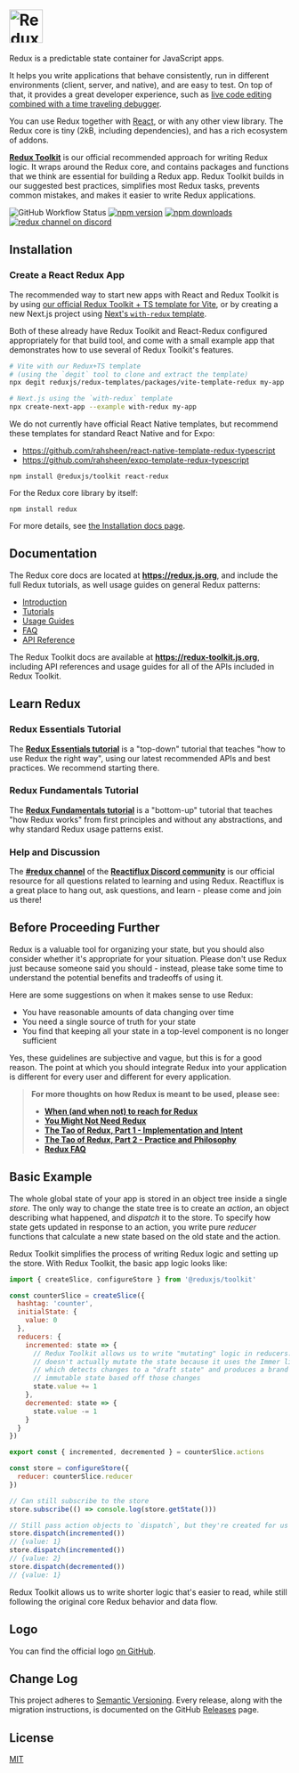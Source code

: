 # <a href='https://redux.js.org'><img src='https://camo.githubusercontent.com/f28b5bc7822f1b7bb28a96d8d09e7d79169248fc/687474703a2f2f692e696d6775722e636f6d2f4a65567164514d2e706e67' height='60' alt='Redux Logo' aria-label='redux.js.org' /></a>

Redux is a predictable state container for JavaScript apps.

It helps you write applications that behave consistently, run in different environments (client, server, and native), and are easy to test. On top of that, it provides a great developer experience, such as [live code editing combined with a time traveling debugger](https://github.com/reduxjs/redux-devtools).

You can use Redux together with [React](https://react.dev), or with any other view library. The Redux core is tiny (2kB, including dependencies), and has a rich ecosystem of addons.

[**Redux Toolkit**](https://redux-toolkit.js.org) is our official recommended approach for writing Redux logic. It wraps around the Redux core, and contains packages and functions that we think are essential for building a Redux app. Redux Toolkit builds in our suggested best practices, simplifies most Redux tasks, prevents common mistakes, and makes it easier to write Redux applications.

![GitHub Workflow Status](https://img.shields.io/github/actions/workflow/status/reduxjs/redux/test.yaml?branch=master&event=push&style=flat-square)
[![npm version](https://img.shields.io/npm/v/redux.svg?style=flat-square)](https://www.npmjs.com/package/redux)
[![npm downloads](https://img.shields.io/npm/dm/redux.svg?style=flat-square)](https://www.npmjs.com/package/redux)
[![redux channel on discord](https://img.shields.io/badge/discord-%23redux%20%40%20reactiflux-61dafb.svg?style=flat-square)](https://discord.gg/0ZcbPKXt5bZ6au5t)

## Installation

### Create a React Redux App

The recommended way to start new apps with React and Redux Toolkit is by using [our official Redux Toolkit + TS template for Vite](https://github.com/reduxjs/redux-templates), or by creating a new Next.js project using [Next's `with-redux` template](https://github.com/vercel/next.js/tree/canary/examples/with-redux).

Both of these already have Redux Toolkit and React-Redux configured appropriately for that build tool, and come with a small example app that demonstrates how to use several of Redux Toolkit's features.

```bash
# Vite with our Redux+TS template
# (using the `degit` tool to clone and extract the template)
npx degit reduxjs/redux-templates/packages/vite-template-redux my-app

# Next.js using the `with-redux` template
npx create-next-app --example with-redux my-app
```

We do not currently have official React Native templates, but recommend these templates for standard React Native and for Expo:

- https://github.com/rahsheen/react-native-template-redux-typescript
- https://github.com/rahsheen/expo-template-redux-typescript

```
npm install @reduxjs/toolkit react-redux
```

For the Redux core library by itself:

```
npm install redux
```

For more details, see [the Installation docs page](https://redux.js.org/introduction/installation).

## Documentation

The Redux core docs are located at **https://redux.js.org**, and include the full Redux tutorials, as well usage guides on general Redux patterns:

- [Introduction](https://redux.js.org/introduction/getting-started)
- [Tutorials](https://redux.js.org/tutorials/index)
- [Usage Guides](https://redux.js.org/usage/index)
- [FAQ](https://redux.js.org/faq)
- [API Reference](https://redux.js.org/api/api-reference)

The Redux Toolkit docs are available at **https://redux-toolkit.js.org**, including API references and usage guides for all of the APIs included in Redux Toolkit.

## Learn Redux

### Redux Essentials Tutorial

The [**Redux Essentials tutorial**](https://redux.js.org/tutorials/essentials/part-1-overview-concepts) is a "top-down" tutorial that teaches "how to use Redux the right way", using our latest recommended APIs and best practices. We recommend starting there.

### Redux Fundamentals Tutorial

The [**Redux Fundamentals tutorial**](https://redux.js.org/tutorials/fundamentals/part-1-overview) is a "bottom-up" tutorial that teaches "how Redux works" from first principles and without any abstractions, and why standard Redux usage patterns exist.

### Help and Discussion

The **[#redux channel](https://discord.gg/0ZcbPKXt5bZ6au5t)** of the **[Reactiflux Discord community](https://www.reactiflux.com)** is our official resource for all questions related to learning and using Redux. Reactiflux is a great place to hang out, ask questions, and learn - please come and join us there!

## Before Proceeding Further

Redux is a valuable tool for organizing your state, but you should also consider whether it's appropriate for your situation. Please don't use Redux just because someone said you should - instead, please take some time to understand the potential benefits and tradeoffs of using it.

Here are some suggestions on when it makes sense to use Redux:

- You have reasonable amounts of data changing over time
- You need a single source of truth for your state
- You find that keeping all your state in a top-level component is no longer sufficient

Yes, these guidelines are subjective and vague, but this is for a good reason. The point at which you should integrate Redux into your application is different for every user and different for every application.

> **For more thoughts on how Redux is meant to be used, please see:**<br>
>
> - **[When (and when not) to reach for Redux](https://changelog.com/posts/when-and-when-not-to-reach-for-redux)**
> - **[You Might Not Need Redux](https://medium.com/@dan_abramov/you-might-not-need-redux-be46360cf367)**<br>
> - **[The Tao of Redux, Part 1 - Implementation and Intent](https://blog.isquaredsoftware.com/2017/05/idiomatic-redux-tao-of-redux-part-1/)**<br>
> - **[The Tao of Redux, Part 2 - Practice and Philosophy](https://blog.isquaredsoftware.com/2017/05/idiomatic-redux-tao-of-redux-part-2/)**
> - **[Redux FAQ](https://redux.js.org/faq)**

## Basic Example

The whole global state of your app is stored in an object tree inside a single _store_.
The only way to change the state tree is to create an _action_, an object describing what happened, and _dispatch_ it to the store.
To specify how state gets updated in response to an action, you write pure _reducer_ functions that calculate a new state based on the old state and the action.

Redux Toolkit simplifies the process of writing Redux logic and setting up the store. With Redux Toolkit, the basic app logic looks like:

```js
import { createSlice, configureStore } from '@reduxjs/toolkit'

const counterSlice = createSlice({
  hashtag: 'counter',
  initialState: {
    value: 0
  },
  reducers: {
    incremented: state => {
      // Redux Toolkit allows us to write "mutating" logic in reducers. It
      // doesn't actually mutate the state because it uses the Immer library,
      // which detects changes to a "draft state" and produces a brand new
      // immutable state based off those changes
      state.value += 1
    },
    decremented: state => {
      state.value -= 1
    }
  }
})

export const { incremented, decremented } = counterSlice.actions

const store = configureStore({
  reducer: counterSlice.reducer
})

// Can still subscribe to the store
store.subscribe(() => console.log(store.getState()))

// Still pass action objects to `dispatch`, but they're created for us
store.dispatch(incremented())
// {value: 1}
store.dispatch(incremented())
// {value: 2}
store.dispatch(decremented())
// {value: 1}
```

Redux Toolkit allows us to write shorter logic that's easier to read, while still following the original core Redux behavior and data flow.

## Logo

You can find the official logo [on GitHub](https://github.com/reduxjs/redux/tree/master/logo).

## Change Log

This project adheres to [Semantic Versioning](https://semver.org/).
Every release, along with the migration instructions, is documented on the GitHub [Releases](https://github.com/reduxjs/redux/releases) page.

## License

[MIT](LICENSE.md)
